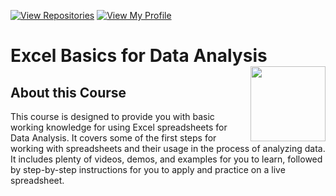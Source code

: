  [![View Repositories](https://img.shields.io/badge/View-My_Repositories-blue?logo=GitHub)](https://github.com/shauryananda?tab=repositories)
[![View My Profile](https://img.shields.io/badge/View-My_Profile-green?logo=GitHub)](https://github.com/shauryananda) 

# Excel Basics for Data Analysis <img src="https://raw.githubusercontent.com/roshangrewal/IBM-Data-Science-Professional-Certification/master/IBM-Banner.png" align="right" width="120" />

## About this Course
This course is designed to provide you with basic working knowledge for using Excel spreadsheets for Data Analysis. It covers some of the first steps for working with spreadsheets and their usage in the process of analyzing data.  It includes plenty of videos, demos, and examples for you to learn, followed by step-by-step instructions for you to apply and practice on a live spreadsheet.
